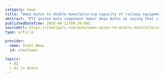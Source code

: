 ```yaml
---
category: news
title: "Omax Autos to double manufacturing capacity of railway equipment"
abstract: "PTI quoted Auto component maker Omax Autos as saying that its board has approved to double manufacturing capacity of products and equipment supplied to railways over the next 2-3 years. The company's board has approved a proposal for diversification and ..."
publishedDateTime: 2018-06-11T09:34:00Z
sourceUrl: https://steelguru.com/auto/omax-autos-to-double-manufacturing-capacity-of-railway-equipment/511750
type: article

provider:
  name: Steel News
  id: steelnews

topics:
  - AI
  - AI in Autos
---
```

